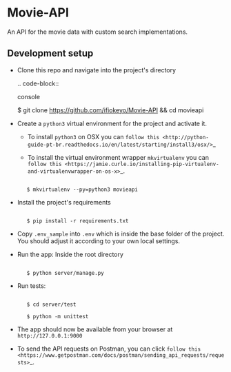 Movie-API
========================

An API for the movie data with custom search implementations.


Development setup
-----------------

- Clone this repo and navigate into the project's directory

  .. code-block:: 
  
  console

     $ git clone https://github.com/ifiokeyo/Movie-API && cd movieapi

- Create a ``python3`` virtual environment for the project and activate it.

  - To install ``python3`` on OSX you can
    `follow this <http://python-guide-pt-br.readthedocs.io/en/latest/starting/install3/osx/>`_

  - To install the virtual environment wrapper ``mkvirtualenv`` you can
    `follow this <https://jamie.curle.io/installing-pip-virtualenv-and-virtualenvwrapper-on-os-x>`_.

  ```console

     $ mkvirtualenv --py=python3 movieapi
  ```

- Install the project's requirements

  ```console 

     $ pip install -r requirements.txt
  ```

- Copy ``.env_sample`` into ``.env`` which is inside the base folder of the project.
  You should adjust it according to your own local settings.


- Run the app: Inside the root directory

  ```console

     $ python server/manage.py
  ```

- Run tests:
  
  ```console
  
     $ cd server/test

     $ python -m unittest
  ```


- The app should now be available from your browser at ``http://127.0.0.1:9000``

- To send the API requests on Postman, you can click `follow this <https://www.getpostman.com/docs/postman/sending_api_requests/requests>`_.

